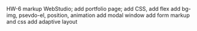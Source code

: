 HW-6 markup WebStudio;
add portfolio page;
add CSS, add flex
add bg-img, psevdo-el, position, animation
add modal window
add form markup and css
add adaptive layout